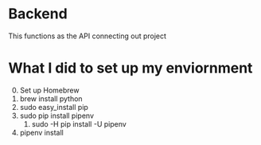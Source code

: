 # Backend
This functions as the API connecting out project

# What I did to set up my enviornment 
0. Set up Homebrew 
1. brew install python
2. sudo easy_install pip
3. sudo pip install pipenv
    1. sudo -H pip install -U pipenv
4. pipenv install